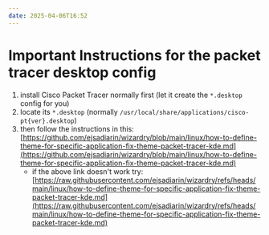 ```yaml
---
date: 2025-04-06T16:52
---
```

<!-- 2025-04-06-1652 (April 06, 2025 04:52:02 PM) -->

# Important Instructions for the packet tracer desktop config

1. install Cisco Packet Tracer normally first (let it create the `*.desktop` config for you)
2. locate its `*.desktop` (normally `/usr/local/share/applications/cisco-pt{ver}.desktop`)
3. then follow the instructions in this: [https://github.com/ejsadiarin/wizardry/blob/main/linux/how-to-define-theme-for-specific-application-fix-theme-packet-tracer-kde.md](https://github.com/ejsadiarin/wizardry/blob/main/linux/how-to-define-theme-for-specific-application-fix-theme-packet-tracer-kde.md)
    - if the above link doesn't work try: [https://raw.githubusercontent.com/ejsadiarin/wizardry/refs/heads/main/linux/how-to-define-theme-for-specific-application-fix-theme-packet-tracer-kde.md](https://raw.githubusercontent.com/ejsadiarin/wizardry/refs/heads/main/linux/how-to-define-theme-for-specific-application-fix-theme-packet-tracer-kde.md)
